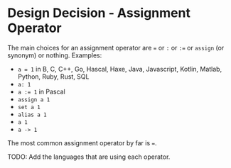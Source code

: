 # Design Decision - Assignment Operator

The main choices for an assignment operator are `=` or `:` or `:=` or `assign` (or synonym) or nothing. Examples:
- `a = 1` in B, C, C++, Go, Hascal, Haxe, Java, Javascript, Kotlin, Matlab, Python, Ruby, Rust, SQL
- `a: 1`
- `a := 1` in Pascal
- `assign a 1`
- `set a 1`
- `alias a 1`
- `a 1`
- `a -> 1`

The most common assignment operator by far is `=`.


TODO: Add the languages that are using each operator.

